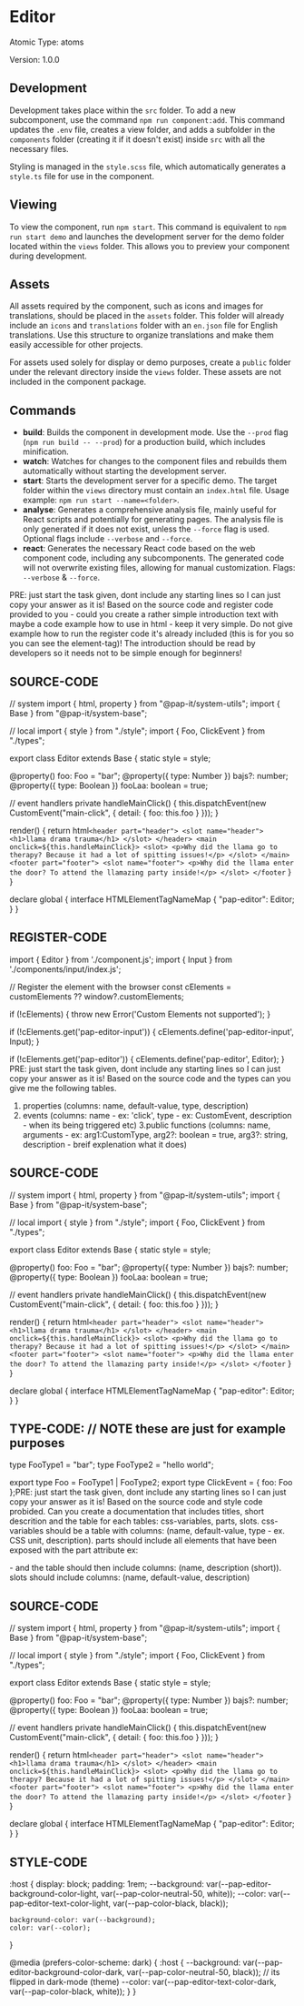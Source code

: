 # Editor

Atomic Type: atoms

Version: 1.0.0

## Development

Development takes place within the `src` folder. To add a new subcomponent, use the command `npm run component:add`. This command updates the `.env` file, creates a view folder, and adds a subfolder in the `components` folder (creating it if it doesn't exist) inside `src` with all the necessary files.

Styling is managed in the `style.scss` file, which automatically generates a `style.ts` file for use in the component.

## Viewing

To view the component, run `npm start`. This command is equivalent to `npm run start demo` and launches the development server for the demo folder located within the `views` folder. This allows you to preview your component during development.

## Assets

All assets required by the component, such as icons and images for translations, should be placed in the `assets` folder. This folder will already include an `icons` and `translations` folder with an `en.json` file for English translations. Use this structure to organize translations and make them easily accessible for other projects.

For assets used solely for display or demo purposes, create a `public` folder under the relevant directory inside the `views` folder. These assets are not included in the component package.

## Commands

- **build**: Builds the component in development mode. Use the `--prod` flag (`npm run build -- --prod`) for a production build, which includes minification.
- **watch**: Watches for changes to the component files and rebuilds them automatically without starting the development server.
- **start**: Starts the development server for a specific demo. The target folder within the `views` directory must contain an `index.html` file. Usage example: `npm run start --name=<folder>`.
- **analyse**: Generates a comprehensive analysis file, mainly useful for React scripts and potentially for generating pages. The analysis file is only generated if it does not exist, unless the `--force` flag is used. Optional flags include `--verbose` and `--force`.
- **react**: Generates the necessary React code based on the web component code, including any subcomponents. The generated code will not overwrite existing files, allowing for manual customization. Flags: `--verbose` & `--force`.

PRE: just start the task given, dont include any starting lines so I can just copy your answer as it is!
 Based on the source code and register code provided to you - could you create a rather simple introduction text with maybe a code example how to use in html - keep it very simple. Do not give example how to run the register code it's already included (this is for you so you can see the element-tag)! The introduction should be read by developers so it needs not to be simple enough for beginners!

## SOURCE-CODE

// system
import { html, property } from "@pap-it/system-utils";
import { Base } from "@pap-it/system-base";

// local
import { style } from "./style";
import { Foo, ClickEvent } from "./types";

export class Editor extends Base {
  static style = style;

  @property() foo: Foo = "bar";
  @property({ type: Number }) bajs?: number;
  @property({ type: Boolean }) fooLaa: boolean = true;

  // event handlers
  private handleMainClick() {
    this.dispatchEvent(new CustomEvent<ClickEvent>("main-click", { detail: { foo: this.foo } }));
  }

  render() {
    return html`
            <header part="header">
                <slot name="header">
                    <h1>llama drama trauma</h1>
                </slot>
            </header>
            <main onclick=${this.handleMainClick}>
                <slot>
                    <p>Why did the llama go to therapy? Because it had a lot of spitting issues!</p>
                </slot>
            </main>
            <footer part="footer">
                <slot name="footer">
                    <p>Why did the llama enter the door? To attend the llamazing party inside!</p>
                </slot>
            </footer
        `
  }
}

declare global {
  interface HTMLElementTagNameMap {
    "pap-editor": Editor;
  }
}

## REGISTER-CODE

import { Editor } from './component.js';
import { Input } from './components/input/index.js';

// Register the element with the browser
const cElements = customElements ?? window?.customElements;

if (!cElements) {
  throw new Error('Custom Elements not supported');
}

if (!cElements.get('pap-editor-input')) {
  cElements.define('pap-editor-input', Input);
}

if (!cElements.get('pap-editor')) {
  cElements.define('pap-editor', Editor);
}
PRE: just start the task given, dont include any starting lines so I can just copy your answer as it is!
 Based on the source code and the types can you give me the following tables.

1. properties (columns: name, default-value, type, description)
2. events (columns: name - ex: 'click', type - ex: CustomEvent<ClickEvent>, description - when its being triggered etc)
3.public functions (columns: name, arguments - ex: arg1:CustomType, arg2?: boolean = true, arg3?: string, description - breif explenation what it does)

## SOURCE-CODE

 // system
import { html, property } from "@pap-it/system-utils";
import { Base } from "@pap-it/system-base";

// local
import { style } from "./style";
import { Foo, ClickEvent } from "./types";

export class Editor extends Base {
  static style = style;

  @property() foo: Foo = "bar";
  @property({ type: Number }) bajs?: number;
  @property({ type: Boolean }) fooLaa: boolean = true;

  // event handlers
  private handleMainClick() {
    this.dispatchEvent(new CustomEvent<ClickEvent>("main-click", { detail: { foo: this.foo } }));
  }

  render() {
    return html`
            <header part="header">
                <slot name="header">
                    <h1>llama drama trauma</h1>
                </slot>
            </header>
            <main onclick=${this.handleMainClick}>
                <slot>
                    <p>Why did the llama go to therapy? Because it had a lot of spitting issues!</p>
                </slot>
            </main>
            <footer part="footer">
                <slot name="footer">
                    <p>Why did the llama enter the door? To attend the llamazing party inside!</p>
                </slot>
            </footer
        `
  }
}

declare global {
  interface HTMLElementTagNameMap {
    "pap-editor": Editor;
  }
}

## TYPE-CODE: // NOTE these are just for example purposes

type FooType1 = "bar";
type FooType2 = "hello world";

export type Foo = FooType1 | FooType2;
export type ClickEvent = { foo: Foo };PRE: just start the task given, dont include any starting lines so I can just copy your answer as it is!
 Based on the source code and style code probided. Can you create a documentation that includes titles, short descrition and the table for each tables: css-variables, parts, slots.
css-variables should be a table with columns: (name, default-value, type - ex. CSS unit, description).
parts should include all elements that have been exposed with the part attribute ex: <p part='foo'> - and the table should then include columns: (name, description (short)).
slots should include columns: (name, default-value, description)

## SOURCE-CODE

// system
import { html, property } from "@pap-it/system-utils";
import { Base } from "@pap-it/system-base";

// local
import { style } from "./style";
import { Foo, ClickEvent } from "./types";

export class Editor extends Base {
  static style = style;

  @property() foo: Foo = "bar";
  @property({ type: Number }) bajs?: number;
  @property({ type: Boolean }) fooLaa: boolean = true;

  // event handlers
  private handleMainClick() {
    this.dispatchEvent(new CustomEvent<ClickEvent>("main-click", { detail: { foo: this.foo } }));
  }

  render() {
    return html`
            <header part="header">
                <slot name="header">
                    <h1>llama drama trauma</h1>
                </slot>
            </header>
            <main onclick=${this.handleMainClick}>
                <slot>
                    <p>Why did the llama go to therapy? Because it had a lot of spitting issues!</p>
                </slot>
            </main>
            <footer part="footer">
                <slot name="footer">
                    <p>Why did the llama enter the door? To attend the llamazing party inside!</p>
                </slot>
            </footer
        `
  }
}

declare global {
  interface HTMLElementTagNameMap {
    "pap-editor": Editor;
  }
}

## STYLE-CODE

:host {
    display: block;
    padding: 1rem;
    --background: var(--pap-editor-background-color-light, var(--pap-color-neutral-50, white));
    --color: var(--pap-editor-text-color-light, var(--pap-color-black, black));

    background-color: var(--background);
    color: var(--color);
}

@media (prefers-color-scheme: dark) {
    :host {
        --background: var(--pap-editor-background-color-dark, var(--pap-color-neutral-50, black)); // its flipped in dark-mode (theme)
        --color: var(--pap-editor-text-color-dark, var(--pap-color-black, white));
    }
}

